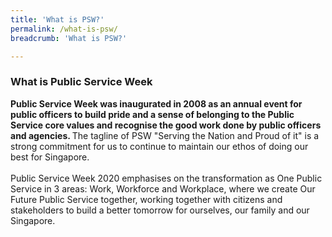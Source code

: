 ```yaml
---
title: 'What is PSW?'
permalink: /what-is-psw/
breadcrumb: 'What is PSW?'

---
```


### What is Public Service Week

<b>Public Service Week was inaugurated in 2008 as an annual event for public officers to build pride and a sense of belonging to the Public Service core values and recognise the good work done by public officers and agencies. </b> The tagline of PSW "Serving the Nation and Proud of it" is a strong commitment for us to continue to maintain our ethos of doing our best for Singapore. 
<br>
<br>
Public Service Week 2020 emphasises on the transformation as One Public Service in 3 areas: Work, Workforce and Workplace, where we create Our Future Public Service together, working together with citizens and stakeholders to build a better tomorrow for ourselves, our family and our Singapore. 
<br>
<br>

